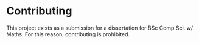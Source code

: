 # Contributing
This project exists as a submission for a dissertation for BSc Comp.Sci. w/ Maths.
For this reason, contributing is prohibited.
